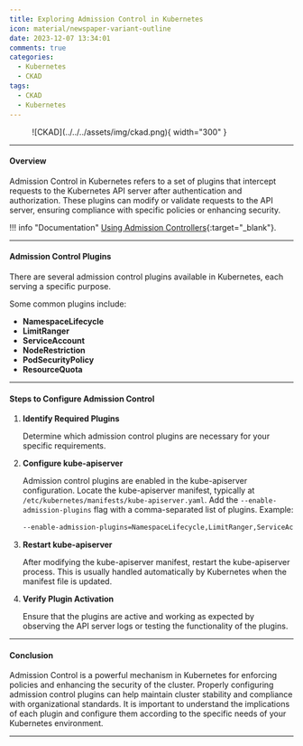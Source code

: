 ```yaml
---
title: Exploring Admission Control in Kubernetes
icon: material/newspaper-variant-outline
date: 2023-12-07 13:34:01
comments: true
categories:
  - Kubernetes
  - CKAD
tags:
  - CKAD
  - Kubernetes
---
```


<!-- markdownlint-disable MD033 -->
<figure markdown="span">
  ![CKAD](../../../assets/img/ckad.png){ width="300" }
</figure>

---

#### Overview

Admission Control in Kubernetes refers to a set of plugins that intercept requests to the Kubernetes API server after authentication and authorization. These plugins can modify or validate requests to the API server, ensuring compliance with specific policies or enhancing security.

!!! info "Documentation"
    [Using Admission Controllers](https://kubernetes.io/docs/reference/access-authn-authz/admission-controllers/){:target="_blank"}.

---

#### Admission Control Plugins

There are several admission control plugins available in Kubernetes, each serving a specific purpose.

  Some common plugins include:

- **NamespaceLifecycle**
- **LimitRanger**
- **ServiceAccount**
- **NodeRestriction**
- **PodSecurityPolicy**
- **ResourceQuota**

---

#### Steps to Configure Admission Control

1. **Identify Required Plugins**

    Determine which admission control plugins are necessary for your specific requirements.

2. **Configure kube-apiserver**

    Admission control plugins are enabled in the kube-apiserver configuration.
    Locate the kube-apiserver manifest, typically at `/etc/kubernetes/manifests/kube-apiserver.yaml`.
    Add the `--enable-admission-plugins` flag with a comma-separated list of plugins. Example:

    ```bash
    --enable-admission-plugins=NamespaceLifecycle,LimitRanger,ServiceAccount
    ```

3. **Restart kube-apiserver**

    After modifying the kube-apiserver manifest, restart the kube-apiserver process. This is usually handled automatically by Kubernetes when the manifest file is updated.

4. **Verify Plugin Activation**

    Ensure that the plugins are active and working as expected by observing the API server logs or testing the functionality of the plugins.

---

#### Conclusion

Admission Control is a powerful mechanism in Kubernetes for enforcing policies and enhancing the security of the cluster. Properly configuring admission control plugins can help maintain cluster stability and compliance with organizational standards. It is important to understand the implications of each plugin and configure them according to the specific needs of your Kubernetes environment.

---
